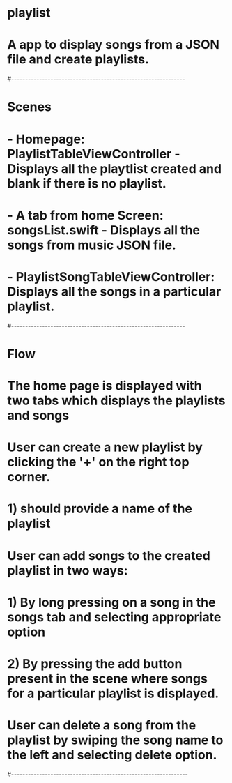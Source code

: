 # playlist
# A app to display songs from a JSON file and create playlists.
#--------------------------------------------------------------
# Scenes
# - Homepage: PlaylistTableViewController - Displays all the playtlist created and blank if there is no playlist.
# - A tab from home Screen: songsList.swift - Displays all the songs from music JSON file.
# - PlaylistSongTableViewController: Displays all the songs in a particular playlist.
#--------------------------------------------------------------
# Flow
# The home page is displayed with two tabs which displays the playlists and songs
# User can create a new playlist by clicking the '+' on the right top corner.
#       1) should provide a name of the playlist
# User can add songs to the created playlist in two ways:
#       1) By long pressing on a song in the songs tab and selecting appropriate option
#       2) By pressing the add button present in the scene where songs for a particular playlist is displayed.
# User can delete a song from the playlist by swiping the song name to the left and selecting delete option.
#---------------------------------------------------------------
